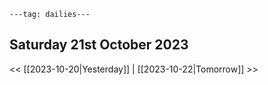 ```
---tag: dailies---
```

## Saturday 21st October 2023


<< [[2023-10-20|Yesterday]] | [[2023-10-22|Tomorrow]] >>




